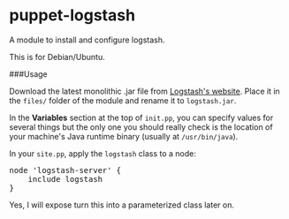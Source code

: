 puppet-logstash
====================

A module to install and configure logstash.

This is for Debian/Ubuntu.

###Usage

Download the latest monolithic .jar file from [Logstash's website](http://logstash.net/). Place it in the `files/` folder of the module and rename it to `logstash.jar`.

In the **Variables** section at the top of `init.pp`, you can specify values for several things but the only one you should really check is the location of your machine's Java runtime binary (usually at `/usr/bin/java`). 

In your `site.pp`, apply the `logstash` class to a node:

<pre>
node 'logstash-server' {
    include logstash
}
</pre>

Yes, I will expose turn this into a parameterized class later on.
